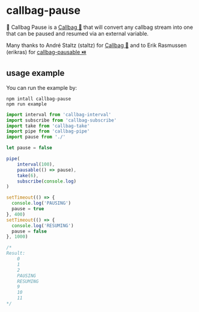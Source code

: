 # callbag-pause
👜 Callbag Pause is a [Callbag 👜](https://github.com/callbag/callbag) that will convert any callbag stream into one that can be paused and resumed via an external variable.

Many thanks to 
André Staltz (staltz) for [Callbag 👜](https://github.com/callbag/callbag) 
and to 
Erik Rasmussen (erikras) for [callbag-pausable ⏯️](https://github.com/erikras/callbag-pausable)

## usage example

You can run the example by:

```
npm intall callbag-pause
npm run example
```

```js
import interval from 'callbag-interval'
import subscribe from 'callbag-subscribe'
import take from 'callbag-take'
import pipe from 'callbag-pipe'
import pause from './'

let pause = false

pipe(
    interval(100),
    pausable(() => pause),
    take(6),
    subscribe(console.log)
)

setTimeout(() => {
  console.log('PAUSING')
  pause = true
}, 400)
setTimeout(() => {
  console.log('RESUMING')
  pause = false
}, 1000)

/*
Result:
    0
    1
    2
    PAUSING
    RESUMING
    9
    10
    11
*/
```